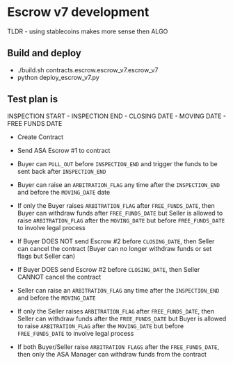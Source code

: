 # Escrow v7 development

TLDR - using stablecoins makes more sense then ALGO

## Build and deploy

- ./build.sh contracts.escrow.escrow_v7.escrow_v7
- python deploy_escrow_v7.py

## Test plan is

INSPECTION START - INSPECTION END - CLOSING DATE - MOVING DATE - FREE FUNDS DATE

- Create Contract
- Send ASA Escrow #1 to contract

- Buyer can `PULL_OUT` before `INSPECTION_END` and trigger the funds to be sent back after `INSPECTION_END`

- Buyer can raise an `ARBITRATION_FLAG` any time after the `INSPECTION_END` and before the `MOVING_DATE` date
- If only the Buyer raises `ARBITRATION_FLAG` after `FREE_FUNDS_DATE`, then Buyer can withdraw funds after `FREE_FUNDS_DATE`
   but Seller is allowed to raise `ARBITRATION_FLAG` after the `MOVING_DATE` but before `FREE_FUNDS_DATE` to involve legal process

- If Buyer DOES NOT send Escrow #2 before `CLOSING_DATE`, then Seller can cancel the contract (Buyer can no longer withdraw funds or set flags but Seller can)
- If Buyer DOES send Escrow #2 before `CLOSING_DATE`, then Seller CANNOT cancel the contract

- Seller can raise an `ARBITRATION_FLAG` any time after the `INSPECTION_END` and before the `MOVING_DATE`
- If only the Seller raises `ARBITRATION_FLAG` after `FREE_FUNDS_DATE`, then Seller can withdraw funds after the `FREE_FUNDS_DATE`
    but Buyer is allowed to raise `ARBITRATION_FLAG` after the `MOVING_DATE` but before `FREE_FUNDS_DATE` to involve legal process

- If both Buyer/Seller raise `ARBITRATION FLAGS` after the `FREE_FUNDS_DATE`, then only the ASA Manager can withdraw funds from the contract
